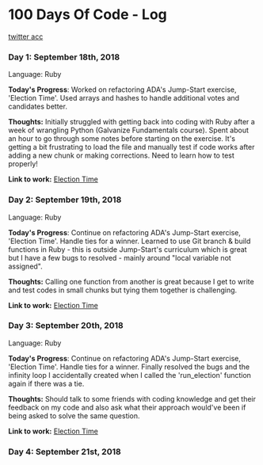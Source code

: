 # 100 Days Of Code - Log
[twitter acc](https://twitter.com/adriennemclim)


### Day 1: September 18th, 2018
Language: Ruby

**Today's Progress**: Worked on refactoring ADA's Jump-Start exercise, 'Election Time'. Used arrays and hashes to handle additional votes and candidates better.

**Thoughts:** Initially struggled with getting back into coding with Ruby after a week of wrangling Python (Galvanize Fundamentals course).  Spent about an hour to go through some notes before starting on the exercise. It's getting a bit frustrating to load the file and manually test if code works after adding a new chunk or making corrections. Need to learn how to test properly!

**Link to work:** [Election Time](https://github.com/adriennelim/jump-start/blob/master/exercise/election_time_enhanced.rb)


### Day 2: September 19th, 2018
Language: Ruby

**Today's Progress**: Continue on refactoring ADA's Jump-Start exercise, 'Election Time'. Handle ties for a winner. 
Learned to use Git branch & build functions in Ruby - this is outside Jump-Start's curriculum which is great but I have a few bugs to resolved - mainly around "local variable not assigned".

**Thoughts:** 
Calling one function from another is great because I get to write and test codes in small chunks but tying them together is challenging. 

**Link to work:** [Election Time](https://github.com/adriennelim/jump-start/blob/master/exercise/election_time_enhanced.rb)

### Day 3: September 20th, 2018
Language: Ruby

**Today's Progress**: Continue on refactoring ADA's Jump-Start exercise, 'Election Time'. Handle ties for a winner. 
Finally resolved the bugs and the infinity loop I accidentally created when I called the 'run_election' function again if there was a tie.

**Thoughts:** 
Should talk to some friends with coding knowledge and get their feedback on my code and also ask what their approach would've been if being asked to solve the same question. 

**Link to work:** [Election Time](https://github.com/adriennelim/jump-start/blob/master/exercise/election_time_enhanced.rb)

### Day 4: September 21st, 2018
